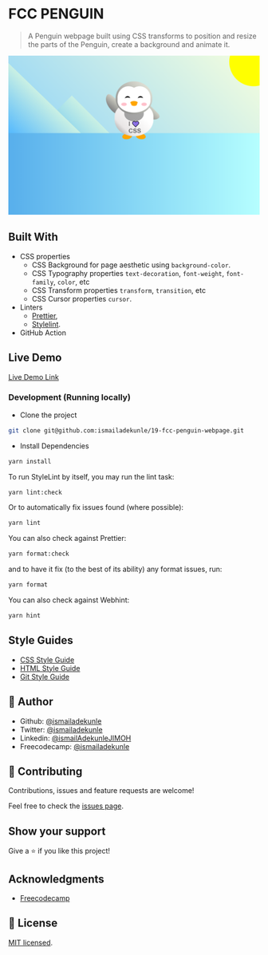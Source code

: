 # FCC PENGUIN

> A Penguin webpage built using CSS transforms to position and resize the parts of the Penguin, create a background and animate it.

![screenshot](./app_screenshot.png)

## Built With

- CSS properties
  - CSS Background for page aesthetic using
    `background-color`.
  - CSS Typography properties
    `text-decoration`, `font-weight`, `font-family`, `color`, etc
  - CSS Transform properties `transform`, `transition`, etc
  - CSS Cursor properties `cursor`.
- Linters
  - [Prettier](https://prettier.io/),
  - [Stylelint](https://stylelint.io/).
- GitHub Action

## Live Demo

[Live Demo Link](https://fcc-penguin-webpage-ismail.netlify.app/)

### Development (Running locally)

- Clone the project

```bash
git clone git@github.com:ismailadekunle/19-fcc-penguin-webpage.git

```

- Install Dependencies

```bash
yarn install
```

To run StyleLint by itself, you may run the lint task:

```bash
yarn lint:check
```

Or to automatically fix issues found (where possible):

```bash
yarn lint
```

You can also check against Prettier:

```bash
yarn format:check
```

and to have it fix (to the best of its ability) any format issues, run:

```bash
yarn format
```

You can also check against Webhint:

```bash
yarn hint
```

## Style Guides

- [CSS Style Guide](http://udacity.github.io/frontend-nanodegree-styleguide/css.html)
- [HTML Style Guide](http://udacity.github.io/frontend-nanodegree-styleguide/index.html)
- [Git Style Guide](https://udacity.github.io/git-styleguide/)

## 👤 Author

- Github: [@ismailadekunle](https://github.com/ismailadekunle)
- Twitter: [@ismailadekunle](https://twitter.com/ismailadekunle)
- Linkedin: [@ismailAdekunleJIMOH](https://www.linkedin.com/in/ismailAdekunleJIMOH/)
- Freecodecamp: [@ismailadekunle](https://www.freecodecamp.org/ismailadekunle)

## 🤝 Contributing

Contributions, issues and feature requests are welcome!

Feel free to check the [issues page](../../issues).

## Show your support

Give a ⭐️ if you like this project!

## Acknowledgments

- [Freecodecamp](https://www.freecodecamp.org/learn/2022/responsive-web-design#learn-css-transforms-by-building-a-penguin/)

## 📝 License

[MIT licensed](./LICENSE).
